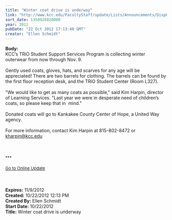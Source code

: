 ```yaml
---
title: "Winter coat drive is underway"
link: "http://www.kcc.edu/FacultyStaff/update/Lists/Announcements/DispForm.aspx?ID=860"
sort_date: 1350926020000
year: 2012
pubDate: "22 Oct 2012 17:13:40 GMT"
creator: "Ellen Schmidt"
---
```


<div><b>Body:</b> <div class="ExternalClassB3E14E036FF9415698AE128CB7847C06"><div>KCC’s TRiO Student Support Services Program is collecting winter outerwear from now through Nov. 9.</div>
<div><br />Gently used coats, gloves, hats, and scarves for any age will be appreciated! There are two barrels for clothing. The barrels can be found by the first floor reception desk, and the TRiO Student Center (Room L327).</div>
<div> </div>
<div>&quot;We would like to get as many coats as possible,&quot; said Kim Harpin, director of Learning Services. &quot;Last year we were in desperate need of children’s coats, so please keep that in  mind.&quot;</div>
<div><br />Donated coats will go to Kankakee County Center of Hope, a United Way agency.<br /><br />For more information, contact Kim Harpin at 815-802-8472 or <a href="mailto:kharpin@kcc.edu">kharpin@kcc.edu</a></div>
<div> <br /></div>
<div>
<div> </div>
<div> </div>
<div>
<div><font size="2">***</font></div>
<div><font size="2"></font> </div>
<div><font size="2"><a href="/FacultyStaff/update/Pages/dailyupdate.aspx">Go to Online Update</a></font><font size="2"></font></div>
<div><font size="2"></font> </div></div></div>
<div> </div>
<div> </div></div></div>
<div><b>Expires:</b> 11/9/2012</div>
<div><b>Created:</b> 10/22/2012 12:13 PM</div>
<div><b>Created By:</b> Ellen Schmidt</div>
<div><b>Start Date:</b> 10/22/2012</div>
<div><b>Title:</b> Winter coat drive is underway</div>
